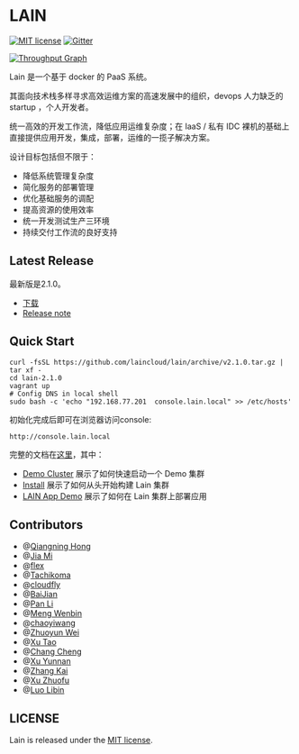# LAIN

[![MIT license](https://img.shields.io/github/license/mashape/apistatus.svg)](https://opensource.org/licenses/MIT)
[![Gitter](https://badges.gitter.im/gitterHQ/gitter.svg)](https://gitter.im/laincloud/opensource)

[![Throughput Graph](https://graphs.waffle.io/laincloud/lain/throughput.svg)](https://waffle.io/laincloud/lain/metrics/throughput)

Lain 是一个基于 docker 的 PaaS 系统。

其面向技术栈多样寻求高效运维方案的高速发展中的组织，devops 人力缺乏的 startup ，个人开发者。

统一高效的开发工作流，降低应用运维复杂度；在 IaaS / 私有 IDC 裸机的基础上直接提供应用开发，集成，部署，运维的一揽子解决方案。

设计目标包括但不限于：

- 降低系统管理复杂度
- 简化服务的部署管理
- 优化基础服务的调配
- 提高资源的使用效率
- 统一开发测试生产三环境
- 持续交付工作流的良好支持

## Latest Release

最新版是2.1.0。

- [下载](https://github.com/laincloud/lain/archive/v2.1.0.tar.gz)
- [Release note](https://github.com/laincloud/lain/releases/tag/v2.1.0)

## Quick Start

```shell
curl -fsSL https://github.com/laincloud/lain/archive/v2.1.0.tar.gz | tar xf -
cd lain-2.1.0
vagrant up
# Config DNS in local shell
sudo bash -c 'echo "192.168.77.201  console.lain.local" >> /etc/hosts'
```

初始化完成后即可在浏览器访问console:
```
http://console.lain.local
```

完整的文档在[这里](https://laincloud.gitbooks.io/white-paper/content/)，其中：
- [Demo Cluster](https://laincloud.gitbooks.io/white-paper/quickstart/demo.html) 展示了如何快速启动一个 Demo 集群
- [Install](https://laincloud.gitbooks.io/white-paper/quickstart/install.html) 展示了如何从头开始构建 Lain 集群
- [LAIN App Demo](https://laincloud.gitbooks.io/white-paper/quickstart/app-demo.html) 展示了如何在 Lain 集群上部署应用

## Contributors

- @[Qiangning Hong](https://github.com/hongqn)
- @[Jia Mi](https://github.com/mijia)
- @[flex](https://github.com/frostynova)
- @[Tachikoma](https://github.com/sunyi00)
- @[cloudfly](https://github.com/cloudfly)
- @[BaiJian](https://github.com/ericpai)
- @[Pan Li](https://github.com/panli889)
- @[Meng Wenbin](https://github.com/supermeng)
- @[chaoyiwang](https://github.com/wchaoyi)
- @[Zhuoyun Wei](https://github.com/wzyboy)
- @[Xu Tao](https://github.com/xtao)
- @[Chang Cheng](https://github.com/uronce-cc)
- @[Xu Yunnan](https://github.com/XuYunnan)
- @[Zhang Kai](https://github.com/bibaijin)
- @[Xu Zhuofu](https://github.com/ipush)
- @[Luo Libin](https://github.com/onlymellb)

## LICENSE

Lain is released under the [MIT license](LICENSE).
